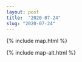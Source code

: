 ```yaml
---
layout: post
title:  "2020-07-24"
slug: "2020-07-24"
---
```

{% include map.html %}

{% include map-alt.html %}
